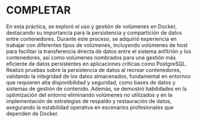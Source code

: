 # COMPLETAR  
En esta práctica, se exploró el uso y gestión de volúmenes en Docker, destacando su importancia para la persistencia y compartición de datos entre contenedores. Durante este proceso, se adquirió experiencia en trabajar con diferentes tipos de volúmenes, incluyendo volúmenes de host para facilitar la transferencia directa de datos entre el sistema anfitrión y los contenedores, así como volúmenes nombrados para una gestión más eficiente de datos persistentes en aplicaciones críticas como PostgreSQL. Realizó pruebas sobre la persistencia de datos al recrear contenedores, validando la integridad de los datos almacenados, fundamental en entornos que requieren alta disponibilidad y seguridad, como bases de datos y sistemas de gestión de contenido. Además, se demostró habilidades en la optimización del entorno eliminando volúmenes no utilizados y en la implementación de estrategias de respaldo y restauración de datos, asegurando la estabilidad operativa en escenarios profesionales que dependen de Docker.
